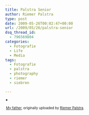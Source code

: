 ```yaml
---
title: Palstra Senior
author: Riemer Palstra
type: post
date: 2009-05-26T00:02:47+00:00
url: /2009/05/26/palstra-senior
dsq_thread_id:
  - 796569804
categories:
  - Fotografie
  - Life
  - Media
tags:
  - Fotografie
  - palstra
  - photography
  - riemer
  - siebren

---
```

<div style="text-align: left; padding: 3px;">
  <a href="http://www.flickr.com/photos/palstra/3555258970/" title="photo sharing"><img data-recalc-dims="1" decoding="async" src="https://i0.wp.com/farm4.static.flickr.com/3595/3555258970_09f67b4a41.jpg?w=1100" style="border: solid 2px #000000;" alt="" /></a><br /> <br /> <span style="font-size: 0.8em; margin-top: 0px;"><a href="http://www.flickr.com/photos/palstra/3555258970/">My father</a>, originally uploaded by <a href="http://www.flickr.com/people/palstra/">Riemer Palstra</a>.</span>
</div>